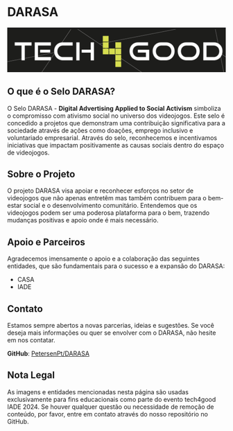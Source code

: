 # DARASA

![](/Images/t4good.png)

## O que é o Selo DARASA?
O Selo DARASA - **Digital Advertising Applied to Social Activism** simboliza o compromisso com ativismo social no universo dos videojogos. Este selo é concedido a projetos que demonstram uma contribuição significativa para a sociedade através de ações como doações, emprego inclusivo e voluntariado empresarial. Através do selo, reconhecemos e incentivamos iniciativas que impactam positivamente as causas sociais dentro do espaço de videojogos.

## Sobre o Projeto
O projeto DARASA visa apoiar e reconhecer esforços no setor de videojogos que não apenas entretêm mas também contribuem para o bem-estar social e o desenvolvimento comunitário. Entendemos que os videojogos podem ser uma poderosa plataforma para o bem, trazendo mudanças positivas e apoio onde é mais necessário.

## Apoio e Parceiros
Agradecemos imensamente o apoio e a colaboração das seguintes entidades, que são fundamentais para o sucesso e a expansão do DARASA:

- CASA
- IADE

## Contato
Estamos sempre abertos a novas parcerias, ideias e sugestões. Se você deseja mais informações ou quer se envolver com o DARASA, não hesite em nos contatar.

**GitHub**: [PetersenPt/DARASA](https://github.com/PetersenPt/DARASA)

## Nota Legal
As imagens e entidades mencionadas nesta página são usadas exclusivamente para fins educacionais como parte do evento tech4good IADE 2024. Se houver qualquer questão ou necessidade de remoção de conteúdo, por favor, entre em contato através do nosso repositório no GitHub.
